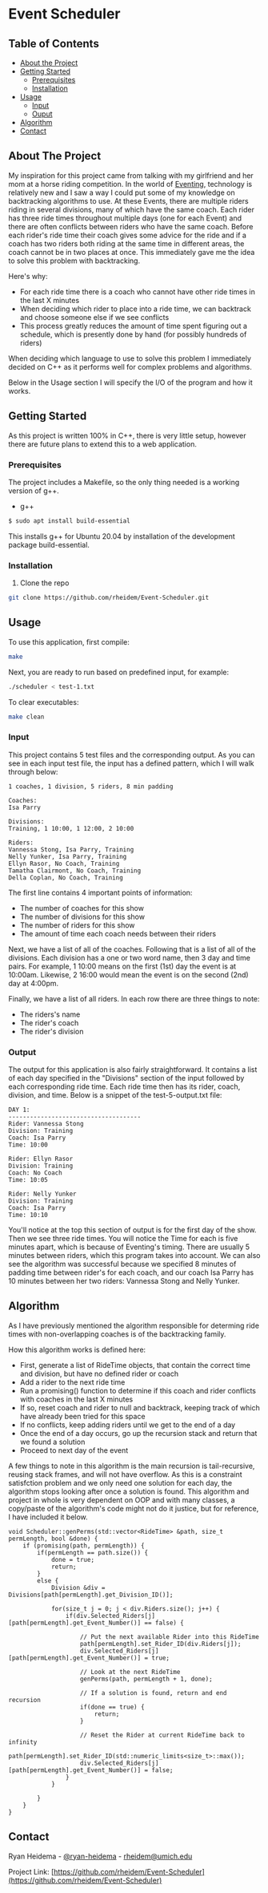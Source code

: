 <!-- TITLE -->
# Event Scheduler



<!-- TABLE OF CONTENTS -->
## Table of Contents

* [About the Project](#about-the-project)
* [Getting Started](#getting-started)
  * [Prerequisites](#prerequisites)
  * [Installation](#installation)
* [Usage](#usage)
  * [Input](#input)
  * [Ouput](#output)
* [Algorithm](#algorithm)
* [Contact](#contact)


<!-- ABOUT THE PROJECT -->
## About The Project

My inspiration for this project came from talking with my girlfriend and her mom at a horse riding competition. In the world of [Eventing](https://en.wikipedia.org/wiki/Eventing), technology is relatively new and I saw a way I could put some of my knowledge on backtracking algorithms to use. At these Events, there are multiple riders riding in several divisions, many of which have the same coach. Each rider has three ride times throughout multiple days (one for each Event) and there are often conflicts between riders who have the same coach. Before each rider's ride time their coach gives some advice for the ride and if a coach has two riders both riding at the same time in different areas, the coach cannot be in two places at once. This immediately gave me the idea to solve this problem with backtracking.

Here's why:
* For each ride time there is a coach who cannot have other ride times in the last X minutes
* When deciding which rider to place into a ride time, we can backtrack and choose someone else if we see conflicts
* This process greatly reduces the amount of time spent figuring out a schedule, which is presently done by hand (for possibly hundreds of riders)

When deciding which language to use to solve this problem I immediately decided on C++ as it performs well for complex problems and algorithms.

Below in the Usage section I will specify the I/O of the program and how it works.



<!-- GETTING STARTED -->
## Getting Started

As this project is written 100% in C++, there is very little setup, however there are future plans to extend this to a web application.

### Prerequisites

The project includes a Makefile, so the only thing needed is a working version of g++.
* g++
```sh
$ sudo apt install build-essential
```
This installs g++ for Ubuntu 20.04 by installation of the development package build-essential.

### Installation

1. Clone the repo
```sh
git clone https://github.com/rheidem/Event-Scheduler.git
```


<!-- USAGE EXAMPLES -->
## Usage

To use this application, first compile:
```sh
make
```
Next, you are ready to run based on predefined input, for example:
```sh
./scheduler < test-1.txt
```
To clear executables:
```sh
make clean
```

### Input

This project contains 5 test files and the corresponding output. As you can see in each input test file, the input has a defined pattern, which I will walk through below:

```
1 coaches, 1 division, 5 riders, 8 min padding

Coaches:
Isa Parry

Divisions:
Training, 1 10:00, 1 12:00, 2 10:00

Riders:
Vannessa Stong, Isa Parry, Training
Nelly Yunker, Isa Parry, Training
Ellyn Rasor, No Coach, Training
Tamatha Clairmont, No Coach, Training
Della Coplan, No Coach, Training
```

The first line contains 4 important points of information:
* The number of coaches for this show
* The number of divisions for this show
* The number of riders for this show
* The amount of time each coach needs between their riders

Next, we have a list of all of the coaches. Following that is a list of all of the divisions. Each division has a one or two word name, then 3 day and time pairs. For example, 1 10:00 means on the first (1st) day the event is at 10:00am. Likewise, 2 16:00 would mean the event is on the second (2nd) day at 4:00pm. 

Finally, we have a list of all riders. In each row there are three things to note:
* The riders's name
* The rider's coach
* The rider's division

### Output

The output for this application is also fairly straightforward. It contains a list of each day specified in the "Divisions" section of the input followed by each corresponding ride time. Each ride time then has its rider, coach, division, and time. Below is a snippet of the test-5-output.txt file:

```
DAY 1:
-------------------------------------
Rider: Vannessa Stong
Division: Training
Coach: Isa Parry
Time: 10:00

Rider: Ellyn Rasor
Division: Training
Coach: No Coach
Time: 10:05

Rider: Nelly Yunker
Division: Training
Coach: Isa Parry
Time: 10:10
```

You'll notice at the top this section of output is for the first day of the show. Then we see three ride times. You will notice the Time for each is five minutes apart, which is because of Eventing's timing. There are usually 5 minutes between riders, which this program takes into account. We can also see the algorithm was successful because we specified 8 minutes of padding time between rider's for each coach, and our coach Isa Parry has 10 minutes between her two riders: Vannessa Stong and Nelly Yunker.



<!-- CONTACT -->
## Algorithm

As I have previously mentioned the algorithm responsible for determing ride times with non-overlapping coaches is of the backtracking family. 

How this algorithm works is defined here:
* First, generate a list of RideTime objects, that contain the correct time and division, but have no defined rider or coach
* Add a rider to the next ride time
* Run a promising() function to determine if this coach and rider conflicts with coaches in the last X minutes
* If so, reset coach and rider to null and backtrack, keeping track of which have already been tried for this space
* If no conflicts, keep adding riders until we get to the end of a day
* Once the end of a day occurs, go up the recursion stack and return that we found a solution
* Proceed to next day of the event

A few things to note in this algorithm is the main recursion is tail-recursive, reusing stack frames, and will not have overflow. As this is a constraint satisfction problem and we only need one solution for each day, the algorithm stops looking after once a solution is found. This algorithm and project in whole is very dependent on OOP and with many classes, a copy/paste of the algorithm's code might not do it justice, but for reference, I have included it below.

```
void Scheduler::genPerms(std::vector<RideTime> &path, size_t permLength, bool &done) { 
    if (promising(path, permLength)) {        
        if(permLength == path.size()) {
            done = true;
            return;
        }
        else {
            Division &div = Divisions[path[permLength].get_Division_ID()];

            for(size_t j = 0; j < div.Riders.size(); j++) {
                if(div.Selected_Riders[j][path[permLength].get_Event_Number()] == false) {
                    
                    // Put the next available Rider into this RideTime
                    path[permLength].set_Rider_ID(div.Riders[j]);
                    div.Selected_Riders[j][path[permLength].get_Event_Number()] = true;

                    // Look at the next RideTime
                    genPerms(path, permLength + 1, done);
                    
                    // If a solution is found, return and end recursion
                    if(done == true) {
                        return;
                    }
                    
                    // Reset the Rider at current RideTime back to infinity
                    path[permLength].set_Rider_ID(std::numeric_limits<size_t>::max());
                    div.Selected_Riders[j][path[permLength].get_Event_Number()] = false;
                }
            }
            
        }
    }
} 
```



<!-- CONTACT -->
## Contact

Ryan Heidema - [@ryan-heidema](https://www.linkedin.com/in/ryan-heidema/) - rheidem@umich.edu

Project Link: [https://github.com/rheidem/Event-Scheduler](https://github.com/rheidem/Event-Scheduler)
